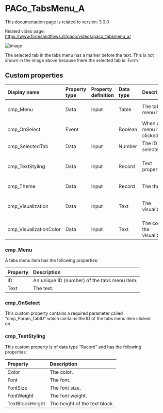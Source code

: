 # PACo_TabsMenu_A

This documentation page is related to version: 3.0.0

Related video page: https://www.formsandflows.nl/paco/videos/paco_tabsmenu_a/

![image](https://github.com/formsandflows/PACo/assets/35654198/2f72dddb-c030-42cd-b78e-2d1a1779b0dd)

The selected tab in the tabs menu has a marker before the text. This is not shown in the image above because there the selected tab is: Form

## Custom properties

| Display name | Property type | Property definition | Data type | Description | Memo
| :--- | :--- | :--- | :--- | :--- | :--- |
| cmp_Menu | Data | Input | Table | The tabs menu items. | See the documention about cmp_Menu below. |
| cmp_OnSelect | Event | | Boolean | When a tabs menu item is clicked on. | See the documention about cmp_OnSelect below. |
| cmp_SelectedTab | Data | Input | Number | The ID of the selected tab. | |
| cmp_TextStyling | Data | Input | Record | Text properties. | See the documention about cmp_TextStyling below. |
| cmp_Theme | Data | Input | Record | The theme. | See the documention on theming. |
| cmp_Visualization | Data | Input | Text | The visualization. | See the documention of PACo canvas component PACo_Visualization_A. |
| cmp_VisualizationColor | Data | Input | Text | The color of the visualization. | |

### cmp_Menu
A tabs menu item has the following properties:

| Property | Description |
| :--- | :--- |
| ID | An unique ID (number) of the tabs menu item. |
| Text | The text. |

### cmp_OnSelect
This custom property contains a required parameter called "cmp_Param_TabID" which contains the ID of the tabs menu item clicked on.

### cmp_TextStyling
This custom property is of data type "Record" and has the following properties:

| Property | Description |
| :--- | :--- |
| Color | The color. |
| Font | The font. |
| FontSize | The font size. |
| FontWeight | The font weight. |
| TextBlockHeight | The height of the text block. |
